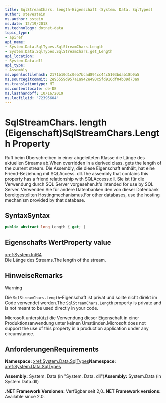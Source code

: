 ```yaml
---
title: SqlStreamChars. length-Eigenschaft (System. Data. SqlTypes)
author: stevestein
ms.author: sstein
ms.date: 12/19/2018
ms.technology: dotnet-data
topic_type:
- apiref
api_name:
- System.Data.SqlTypes.SqlStreamChars.Length
- System.Data.SqlTypes.SqlStreamChars.get_Length
api_location:
- System.Data.dll
api_type:
- Assembly
ms.openlocfilehash: 2171b10d1c0eb7bcad894cc44c5103bdab18b0a5
ms.sourcegitcommit: 2e95559d957a1a942e490c5fd916df04b39d73a9
ms.translationtype: MT
ms.contentlocale: de-DE
ms.lasthandoff: 10/16/2019
ms.locfileid: "72395604"
---
```

# <a name="sqlstreamcharslength-property"></a><span data-ttu-id="521aa-102">SqlStreamChars. length (Eigenschaft)</span><span class="sxs-lookup"><span data-stu-id="521aa-102">SqlStreamChars.Length Property</span></span>

<span data-ttu-id="521aa-103">Ruft beim Überschreiben in einer abgeleiteten Klasse die Länge des aktuellen Streams ab.</span><span class="sxs-lookup"><span data-stu-id="521aa-103">When overridden in a derived class, gets the length of the current stream.</span></span> <span data-ttu-id="521aa-104">Die Assembly, die diese Eigenschaft enthält, hat eine Friend-Beziehung mit SQLAccess. dll.</span><span class="sxs-lookup"><span data-stu-id="521aa-104">The assembly that contains this property has a friend relationship with SQLAccess.dll.</span></span> <span data-ttu-id="521aa-105">Sie ist für die Verwendung durch SQL Server vorgesehen.</span><span class="sxs-lookup"><span data-stu-id="521aa-105">It's intended for use by SQL Server.</span></span> <span data-ttu-id="521aa-106">Verwenden Sie für andere Datenbanken den von dieser Datenbank bereitgestellten Hostingmechanismus.</span><span class="sxs-lookup"><span data-stu-id="521aa-106">For other databases, use the hosting mechanism provided by that database.</span></span>

## <a name="syntax"></a><span data-ttu-id="521aa-107">Syntax</span><span class="sxs-lookup"><span data-stu-id="521aa-107">Syntax</span></span>

```csharp
public abstract long Length { get; }
```

## <a name="property-value"></a><span data-ttu-id="521aa-108">Eigenschafts Wert</span><span class="sxs-lookup"><span data-stu-id="521aa-108">Property value</span></span>

<xref:System.Int64>\
<span data-ttu-id="521aa-109">Die Länge des Streams.</span><span class="sxs-lookup"><span data-stu-id="521aa-109">The length of the stream.</span></span>

## <a name="remarks"></a><span data-ttu-id="521aa-110">Hinweise</span><span class="sxs-lookup"><span data-stu-id="521aa-110">Remarks</span></span>

> [!WARNING]
> <span data-ttu-id="521aa-111">Die `SqlStreamChars.Length`-Eigenschaft ist privat und sollte nicht direkt im Code verwendet werden.</span><span class="sxs-lookup"><span data-stu-id="521aa-111">The `SqlStreamChars.Length` property is private and is not meant to be used directly in your code.</span></span>
>
> <span data-ttu-id="521aa-112">Microsoft unterstützt die Verwendung dieser Eigenschaft in einer Produktionsanwendung unter keinen Umständen.</span><span class="sxs-lookup"><span data-stu-id="521aa-112">Microsoft does not support the use of this property in a production application under any circumstance.</span></span>

## <a name="requirements"></a><span data-ttu-id="521aa-113">Anforderungen</span><span class="sxs-lookup"><span data-stu-id="521aa-113">Requirements</span></span>

<span data-ttu-id="521aa-114">**Namespace:** <xref:System.Data.SqlTypes></span><span class="sxs-lookup"><span data-stu-id="521aa-114">**Namespace:** <xref:System.Data.SqlTypes></span></span>

<span data-ttu-id="521aa-115">**Assembly:** System. Data (in "System. Data. dll")</span><span class="sxs-lookup"><span data-stu-id="521aa-115">**Assembly:** System.Data (in System.Data.dll)</span></span>

<span data-ttu-id="521aa-116">**.NET Framework Versionen:** Verfügbar seit 2,0.</span><span class="sxs-lookup"><span data-stu-id="521aa-116">**.NET Framework versions:** Available since 2.0.</span></span>
